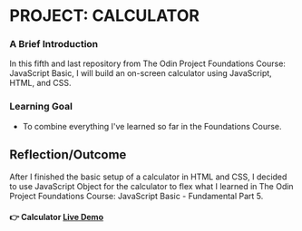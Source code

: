# PROJECT: CALCULATOR

### A Brief Introduction
In this fifth and last repository from The Odin Project Foundations Course: JavaScript Basic, I will build an on-screen calculator using JavaScript, HTML, and CSS.

### Learning Goal
- To combine everything I've learned so far in the Foundations Course.

## Reflection/Outcome
After I finished the basic setup of a calculator in HTML and CSS, I decided to use JavaScript Object for the calculator to flex what I learned in The Odin Project Foundations Course: JavaScript Basic - Fundamental Part 5.

#### :point_right: Calculator [Live Demo](https://ronnieber.github.io/odin-calculator/)